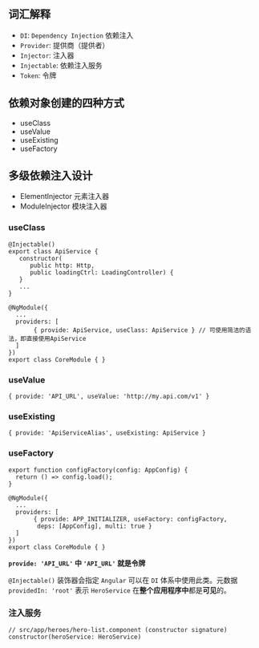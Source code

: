 ## 词汇解释
- `DI`: `Dependency Injection` 依赖注入
- `Provider`: 提供商（提供者）
- `Injector`: 注入器
- `Injectable`: 依赖注入服务
- `Token`: 令牌

## 依赖对象创建的四种方式
- useClass
- useValue
- useExisting
- useFactory

## 多级依赖注入设计
- ElementInjector 元素注入器
- ModuleInjector 模块注入器

### useClass
```
@Injectable()
export class ApiService {
   constructor(
      public http: Http, 
      public loadingCtrl: LoadingController) {
   }
   ...
}

@NgModule({
  ...
  providers: [
       { provide: ApiService, useClass: ApiService } // 可使用简洁的语法，即直接使用ApiService
  ]
})
export class CoreModule { }
```

### useValue
```
{ provide: 'API_URL', useValue: 'http://my.api.com/v1' }
```

### useExisting
```
{ provide: 'ApiServiceAlias', useExisting: ApiService }
```

### useFactory
```
export function configFactory(config: AppConfig) {
  return () => config.load();
}

@NgModule({
  ...
  providers: [
       { provide: APP_INITIALIZER, useFactory: configFactory, 
        deps: [AppConfig], multi: true }
  ]
})
export class CoreModule { }
```

**`provide: 'API_URL'` 中 `'API_URL'` 就是令牌**

`@Injectable()` 装饰器会指定 `Angular` 可以在 `DI` 体系中使用此类。元数据 `providedIn: 'root'` 表示 `HeroService` 在**整个应用程序中**都是**可见**的。

### 注入服务
``` TS
// src/app/heroes/hero-list.component (constructor signature)
constructor(heroService: HeroService)
```